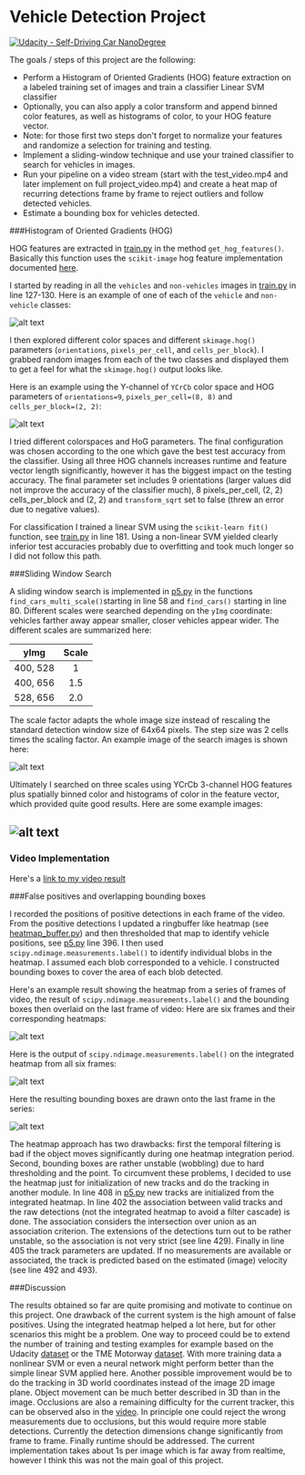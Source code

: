 # Vehicle Detection Project
[![Udacity - Self-Driving Car NanoDegree](https://s3.amazonaws.com/udacity-sdc/github/shield-carnd.svg)](http://www.udacity.com/drive)


The goals / steps of this project are the following:

* Perform a Histogram of Oriented Gradients (HOG) feature extraction on a labeled training set of images and train a classifier Linear SVM classifier
* Optionally, you can also apply a color transform and append binned color features, as well as histograms of color, to your HOG feature vector. 
* Note: for those first two steps don't forget to normalize your features and randomize a selection for training and testing.
* Implement a sliding-window technique and use your trained classifier to search for vehicles in images.
* Run your pipeline on a video stream (start with the test_video.mp4 and later implement on full project_video.mp4) and create a heat map of recurring detections frame by frame to reject outliers and follow detected vehicles.
* Estimate a bounding box for vehicles detected.

[//]: # (Image References)
[image1]: ./output_images/car_examples.png
[image2]: ./output_images/HOG_example.png
[image3]: ./output_images/sliding_windows.png
[image4]: ./output_images/example_detections.png
[image5]: ./output_images/heatmaps.png
[image6]: ./output_images/label_heatmap.png
[image7]: ./output_images/bbox.png
[video1]: ./project_video.mp4

###Histogram of Oriented Gradients (HOG)

HOG features are extracted in [train.py](https://github.com/friedricherbs/CarND-P5-Vehicle-Detection/blob/master/train.py) in the method `get_hog_features()`. Basically this function uses the `scikit-image` hog feature implementation documented [here](http://scikit-image.org/docs/dev/api/skimage.feature.html?highlight=feature%20hog#skimage.feature.hog).

I started by reading in all the `vehicles` and `non-vehicles` images in [train.py](https://github.com/friedricherbs/CarND-P5-Vehicle-Detection/blob/master/train.py) in line 127-130.  Here is an example of one of each of the `vehicle` and `non-vehicle` classes:

![alt text][image1]

I then explored different color spaces and different `skimage.hog()` parameters (`orientations`, `pixels_per_cell`, and `cells_per_block`).  I grabbed random images from each of the two classes and displayed them to get a feel for what the `skimage.hog()` output looks like.

Here is an example using the Y-channel of `YCrCb` color space and HOG parameters of `orientations=9`, `pixels_per_cell=(8, 8)` and `cells_per_block=(2, 2)`:


![alt text][image2]

I tried different colorspaces and HoG parameters. The final configuration was chosen according to the one which gave the best test accuracy from the classifier. Using all three HOG channels increases runtime and feature vector length significantly, however it has the biggest impact on the testing accuracy. The final parameter set includes 9 orientations (larger values did not improve the accuracy of the classifier much), 8 pixels_per_cell, (2, 2) cells_per_block and (2, 2) and `transform_sqrt` set to false (threw an error due to negative values). 

For classification I trained a linear SVM using the `scikit-learn fit()` function, see  [train.py](https://github.com/friedricherbs/CarND-P5-Vehicle-Detection/blob/master/train.py) in line 181. Using a non-linear SVM yielded clearly inferior test accuracies probably due to overfitting and took much longer so I did not follow this path.

###Sliding Window Search

A sliding window search is implemented in [p5.py](https://github.com/friedricherbs/CarND-P5-Vehicle-Detection/blob/master/p5.py) in the functions `find_cars_multi_scale()`starting in line 58 and `find_cars()` starting in line 80. Different scales were searched depending on the `yImg` coordinate: vehicles farther away appear smaller, closer vehicles appear wider. The different scales are summarized here:

| yImg          | Scale         | 
|:-------------:|:-------------:| 
| 400, 528      | 1             | 
| 400, 656      | 1.5           |
| 528, 656      | 2.0           |

The scale factor adapts the whole image size instead of rescaling the standard detection window size of 64x64 pixels. The step size was 2 cells times the scaling factor. An example image of the search images is shown here:


![alt text][image3]

Ultimately I searched on three scales using YCrCb 3-channel HOG features plus spatially binned color and histograms of color in the feature vector, which provided quite good results.  Here are some example images:

![alt text][image4]
---

### Video Implementation

Here's a [link to my video result](./p5.mp4)


###False positives and overlapping bounding boxes

I recorded the positions of positive detections in each frame of the video.  From the positive detections I updated a ringbuffer like heatmap (see [heatmap_buffer.py](./heatmap_buffer.py)) and then thresholded that map to identify vehicle positions, see [p5.py](./p5.py) line 396.  I then used `scipy.ndimage.measurements.label()` to identify individual blobs in the heatmap.  I assumed each blob corresponded to a vehicle.  I constructed bounding boxes to cover the area of each blob detected.  

Here's an example result showing the heatmap from a series of frames of video, the result of `scipy.ndimage.measurements.label()` and the bounding boxes then overlaid on the last frame of video:
Here are six frames and their corresponding heatmaps:

![alt text][image5]

Here is the output of `scipy.ndimage.measurements.label()` on the integrated heatmap from all six frames:

![alt text][image6]

Here the resulting bounding boxes are drawn onto the last frame in the series:

![alt text][image7]

The heatmap approach has two drawbacks: first the temporal filtering is bad if the object moves significantly during one heatmap integration period. Second, bounding boxes are rather unstable (wobbling) due to hard thresholding and the point. To circumvent these problems, I decided to use the heatmap just for initialization of new tracks and do the tracking in another module. In line 408 in [p5.py](./p5.py) new tracks are initialized from the integrated heatmap. In line 402 the association between valid tracks and the raw detections (not the integrated heatmap to avoid a filter cascade) is done. The association considers the intersection over union as an association criterion. The extensions of the detections turn out to be rather unstable, so the association is not very strict (see line 429). Finally in line 405 the track parameters are updated. If no measurements are available or associated, the track is predicted based on the estimated (image) velocity (see line 492 and 493).

###Discussion

The results obtained so far are quite promising and motivate to continue on this project. One drawback of the current system is the high amount of false positives. Using the integrated heatmap helped a lot here, but for other scenarios this might be a problem. One way to proceed could be to extend the number of training and testing examples for example based on the Udacity [dataset](https://github.com/udacity/self-driving-car/tree/master/annotations) or the TME Motorway [dataset](http://cmp.felk.cvut.cz/data/motorway/). With more training data a nonlinear SVM or even a neural network might perform better than the simple linear SVM applied here.
Another possible improvement would be to do the tracking in 3D world coordinates instead of the image 2D image plane. Object movement can be much better described in 3D than in the image.
Occlusions are also a remaining difficulty for the current tracker, this can be observed also in the [video](./p5.mp4). In principle one could reject the wrong measurements due to occlusions, but this would require more stable detections. Currently the detection dimensions change significantly from frame to frame. 
Finally runtime should be addressed. The current implementation takes about 1s per image which is far away from realtime, however I think this was not the main goal of this project. 
